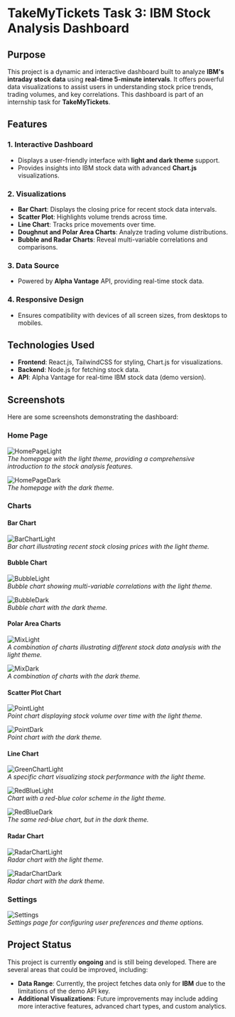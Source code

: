# **TakeMyTickets Task 3: IBM Stock Analysis Dashboard**

## **Purpose**
This project is a dynamic and interactive dashboard built to analyze **IBM's intraday stock data** using **real-time 5-minute intervals**. It offers powerful data visualizations to assist users in understanding stock price trends, trading volumes, and key correlations. This dashboard is part of an internship task for **TakeMyTickets**.

## **Features**
### **1. Interactive Dashboard**
- Displays a user-friendly interface with **light and dark theme** support.
- Provides insights into IBM stock data with advanced **Chart.js** visualizations.

### **2. Visualizations**
- **Bar Chart**: Displays the closing price for recent stock data intervals.
- **Scatter Plot**: Highlights volume trends across time.
- **Line Chart**: Tracks price movements over time.
- **Doughnut and Polar Area Charts**: Analyze trading volume distributions.
- **Bubble and Radar Charts**: Reveal multi-variable correlations and comparisons.

### **3. Data Source**
- Powered by **Alpha Vantage** API, providing real-time stock data.

### **4. Responsive Design**
- Ensures compatibility with devices of all screen sizes, from desktops to mobiles.

## **Technologies Used**
- **Frontend**: React.js, TailwindCSS for styling, Chart.js for visualizations.
- **Backend**: Node.js for fetching stock data.
- **API**: Alpha Vantage for real-time IBM stock data (demo version).

## **Screenshots**
Here are some screenshots demonstrating the dashboard:

### **Home Page**
![HomePageLight](task3/HomePageLight.png)  
*The homepage with the light theme, providing a comprehensive introduction to the stock analysis features.*

![HomePageDark](task3/HomePageDark.png)  
*The homepage with the dark theme.*

### **Charts**
#### **Bar Chart**
![BarChartLight](task3/BarChartLight.png)  
*Bar chart illustrating recent stock closing prices with the light theme.*

#### **Bubble Chart**
![BubbleLight](task3/BubbleLight.png)  
*Bubble chart showing multi-variable correlations with the light theme.*

![BubbleDark](task3/BubbleDark.png)  
*Bubble chart with the dark theme.*

#### **Polar Area Charts**
![MixLight](task3/MixLight.png)  
*A combination of charts illustrating different stock data analysis with the light theme.*

![MixDark](task3/MixDark.png)  
*A combination of charts with the dark theme.*

#### **Scatter Plot Chart**
![PointLight](task3/PointLight.png)  
*Point chart displaying stock volume over time with the light theme.*

![PointDark](task3/PointDark.png)  
*Point chart with the dark theme.*

#### **Line Chart**
![GreenChartLight](task3/GreenChartLight.png)  
*A specific chart visualizing stock performance with the light theme.*

![RedBlueLight](task3/RedBlueLight.png)  
*Chart with a red-blue color scheme in the light theme.*

![RedBlueDark](task3/RedBlueDark.png)  
*The same red-blue chart, but in the dark theme.*

#### **Radar Chart**
![RadarChartLight](task3/WebLight.png)  
*Radar chart with the light theme.*

![RadarChartDark](task3/WebDark.png)  
*Radar chart with the dark theme.*

### **Settings**
![Settings](task3/Settings.png)  
*Settings page for configuring user preferences and theme options.*

## **Project Status**

This project is currently **ongoing** and is still being developed. There are several areas that could be improved, including:
- **Data Range**: Currently, the project fetches data only for **IBM** due to the limitations of the demo API key.
- **Additional Visualizations**: Future improvements may include adding more interactive features, advanced chart types, and custom analytics.

